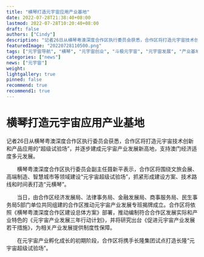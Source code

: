 ```yaml
---
title: "横琴打造元宇宙应用产业基地"
date: 2022-07-28T21:38:40+08:00
lastmod: 2022-07-28T10:20:40+08:00
draft: false
authors: ["Cindy"]
description: "记者26日从横琴粤澳深度合作区执行委员会获悉，合作区将打造元宇宙技术创新和产品应用的“超级试验场”，并逐步建成元宇宙产业发展新高地，支持澳门经济适度多元发展。"
featuredImage: "20220728110500.png"
tags: ["元宇宙导航", "横琴", "元宇宙创业", "斗极元宇宙", "元宇宙发展", "产业基地"]
categories: ["news"]
news: ["元宇宙"]
weight: 
lightgallery: true
pinned: false
recommend: true
recommend1: true
---
```


# 横琴打造元宇宙应用产业基地

​         记者26日从横琴粤澳深度合作区执行委员会获悉，合作区将打造元宇宙技术创新和产品应用的“超级试验场”，并逐步建成元宇宙产业发展新高地，支持澳门经济适度多元发展。

　　横琴粤澳深度合作区执行委员会副主任聂新平表示，合作区将围绕文旅会展、高端制造、智慧城市等领域建设“元宇宙超级试验场”，抓紧形成建设方案、技术路线和时间表打造“元横琴”。

　　当日，由合作区经济发展局、法律事务局、金融发展局、商事服务局、民生事务局5部门单位共同组建的合作区推动元宇宙产业发展专班揭牌成立。合作区将依照《横琴粤澳深度合作区建设总体方案》部署，推动编制符合合作区发展实际和产业特色的《元宇宙产业发展三年行动计划》，并将研究出台《促进元宇宙产业发展若干措施》，为相关产业发展提供制度性保障。

　　在元宇宙产业孵化成长的初期阶段，合作区将携手长隆集团试点打造长隆“元宇宙超级试验场”。